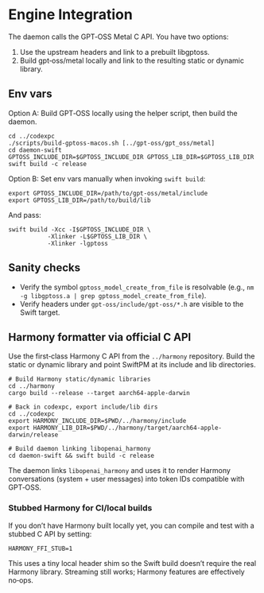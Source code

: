 # Engine Integration

The daemon calls the GPT‑OSS Metal C API. You have two options:

1) Use the upstream headers and link to a prebuilt libgptoss.
2) Build gpt‑oss/metal locally and link to the resulting static or dynamic library.

## Env vars

Option A: Build GPT‑OSS locally using the helper script, then build the daemon.

```
cd ../codexpc
./scripts/build-gptoss-macos.sh [../gpt-oss/gpt_oss/metal]
cd daemon-swift
GPTOSS_INCLUDE_DIR=$GPTOSS_INCLUDE_DIR GPTOSS_LIB_DIR=$GPTOSS_LIB_DIR swift build -c release
```

Option B: Set env vars manually when invoking `swift build`:

```
export GPTOSS_INCLUDE_DIR=/path/to/gpt-oss/metal/include
export GPTOSS_LIB_DIR=/path/to/build/lib
```

And pass:

```
swift build -Xcc -I$GPTOSS_INCLUDE_DIR \
           -Xlinker -L$GPTOSS_LIB_DIR \
           -Xlinker -lgptoss
```

## Sanity checks

- Verify the symbol `gptoss_model_create_from_file` is resolvable (e.g., `nm -g libgptoss.a | grep gptoss_model_create_from_file`).
- Verify headers under `gpt-oss/include/gpt-oss/*.h` are visible to the Swift target.

## Harmony formatter via official C API

Use the first‑class Harmony C API from the `../harmony` repository. Build the static or dynamic library and point SwiftPM at its include and lib directories.

```
# Build Harmony static/dynamic libraries
cd ../harmony
cargo build --release --target aarch64-apple-darwin

# Back in codexpc, export include/lib dirs
cd ../codexpc
export HARMONY_INCLUDE_DIR=$PWD/../harmony/include
export HARMONY_LIB_DIR=$PWD/../harmony/target/aarch64-apple-darwin/release

# Build daemon linking libopenai_harmony
cd daemon-swift && swift build -c release
```

The daemon links `libopenai_harmony` and uses it to render Harmony conversations (system + user messages) into token IDs compatible with GPT‑OSS.

### Stubbed Harmony for CI/local builds

If you don’t have Harmony built locally yet, you can compile and test with a stubbed C API by setting:

```
HARMONY_FFI_STUB=1
```

This uses a tiny local header shim so the Swift build doesn’t require the real Harmony library. Streaming still works; Harmony features are effectively no‑ops.
